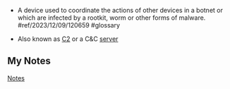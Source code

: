 - A device used to coordinate the actions of other devices in a botnet or which are infected by a rootkit, worm or other forms of malware. #ref/2023/12/09/120659 #glossary

- Also known as [C2](c2.md) or a C&C [server](server.md)
## My Notes
[Notes](mynotes/command-and-control-notes.md)
